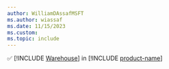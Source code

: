 ```yaml
---
author: WilliamDAssafMSFT
ms.author: wiassaf
ms.date: 11/15/2023
ms.custom:
ms.topic: include
---
```

&#x2705; [!INCLUDE [Warehouse](../fabric-dw.md)] in [!INCLUDE [product-name](../../../includes/product-name.md)]
